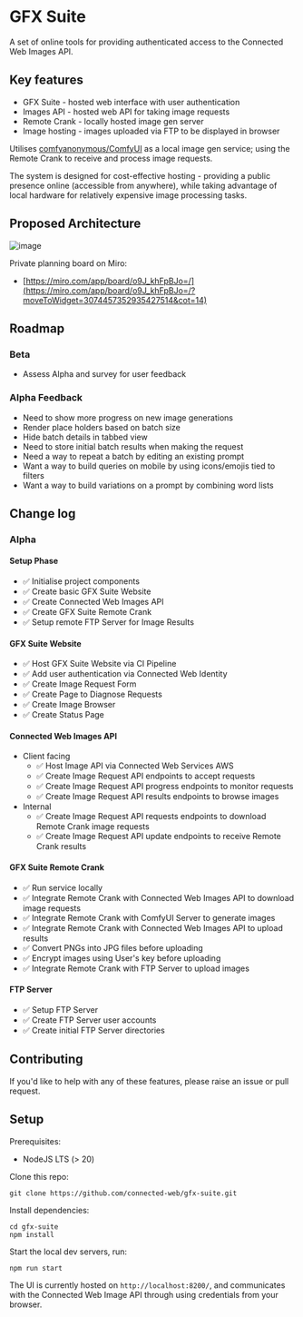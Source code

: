 # GFX Suite

A set of online tools for providing authenticated access to the Connected Web Images API.

## Key features

- GFX Suite - hosted web interface with user authentication
- Images API - hosted web API for taking image requests
- Remote Crank - locally hosted image gen server
- Image hosting - images uploaded via FTP to be displayed in browser

Utilises [comfyanonymous/ComfyUI](https://github.com/comfyanonymous/ComfyUI) as a local image gen service; using the Remote Crank to receive and process image requests.

The system is designed for cost-effective hosting - providing a public presence online (accessible from anywhere), while taking advantage of local hardware for relatively expensive image processing tasks.

## Proposed Architecture

![image](https://github.com/connected-web/gfx-suite/assets/6341696/092f0835-6a19-4188-8dbb-698abcf9e2a0)

Private planning board on Miro:
- [https://miro.com/app/board/o9J_khFpBJo=/](https://miro.com/app/board/o9J_khFpBJo=/?moveToWidget=3074457352935427514&cot=14)

## Roadmap

### Beta

- Assess Alpha and survey for user feedback

### Alpha Feedback

- Need to show more progress on new image generations
- Render place holders based on batch size
- Hide batch details in tabbed view
- Need to store initial batch results when making the request
- Need a way to repeat a batch by editing an existing prompt
- Want a way to build queries on mobile by using icons/emojis tied to filters
- Want a way to build variations on a prompt by combining word lists

## Change log

### Alpha

#### Setup Phase

- ✅ Initialise project components
- ✅ Create basic GFX Suite Website
- ✅ Create Connected Web Images API
- ✅ Create GFX Suite Remote Crank
- ✅ Setup remote FTP Server for Image Results

#### GFX Suite Website

- ✅ Host GFX Suite Website via CI Pipeline
- ✅ Add user authentication via Connected Web Identity
- ✅ Create Image Request Form
- ✅ Create Page to Diagnose Requests
- ✅ Create Image Browser
- ✅ Create Status Page

#### Connected Web Images API

- Client facing
  - ✅ Host Image API via Connected Web Services AWS
  - ✅ Create Image Request API endpoints to accept requests
  - ✅ Create Image Request API progress endpoints to monitor requests
  - ✅ Create Image Request API results endpoints to browse images
- Internal
  - ✅ Create Image Request API requests endpoints to download Remote Crank image requests
  - ✅ Create Image Request API update endpoints to receive Remote Crank results

#### GFX Suite Remote Crank

- ✅ Run service locally 
- ✅ Integrate Remote Crank with Connected Web Images API to download image requests
- ✅ Integrate Remote Crank with ComfyUI Server to generate images
- ✅ Integrate Remote Crank with Connected Web Images API to upload results
- ✅ Convert PNGs into JPG files before uploading
- ✅ Encrypt images using User's key before uploading
- ✅ Integrate Remote Crank with FTP Server to upload images

#### FTP Server

- ✅ Setup FTP Server
- ✅ Create FTP Server user accounts
- ✅ Create initial FTP Server directories

## Contributing

If you'd like to help with any of these features, please raise an issue or pull request.

## Setup

Prerequisites:

- NodeJS LTS (> 20)

Clone this repo:

```
git clone https://github.com/connected-web/gfx-suite.git
```

Install dependencies:

```
cd gfx-suite
npm install
```
Start the local dev servers, run:

```
npm run start
```

The UI is currently hosted on `http://localhost:8200/`, and communicates with the Connected Web Image API through using credentials from your browser.
